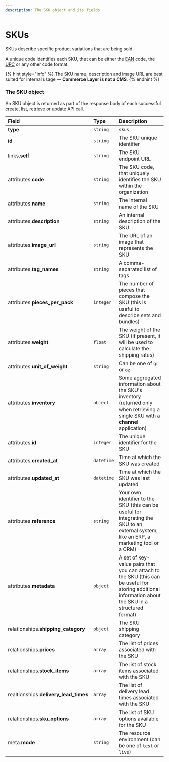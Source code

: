 ```yaml
---
description: The SKU object and its fields
---
```


# SKUs

SKUs describe specific product variations that are being sold. 

A unique code identifies each SKU, that can be either the [EAN](https://en.wikipedia.org/wiki/International_Article_Number) code, the [UPC](https://en.wikipedia.org/wiki/Universal_Product_Code) or any other code format. 

{% hint style="info" %}
The SKU name, description and image URL are best suited for internal usage — **Commerce Layer is not a CMS**.
{% endhint %}

### The SKU object

An SKU object is returned as part of the response body of each successful [create](create-an-sku.md), [list](list-all-the-skus.md), [retrieve](retrieve-a-sku.md) or [update](update-a-sku.md) API call. 

| Field | Type | Description |
| :--- | :--- | :--- |
| **type** | `string` | `skus` |
| **id** | `string` | The SKU unique identifier |
| links.**self** | `string` | The SKU endpoint URL |
| attributes.**code** | `string` | The SKU code, that uniquely identifies the SKU within the organization |
| attributes.**name** | `string` | The internal name of the SKU |
| attributes.**description** | `string` | An internal description of the SKU |
| attributes.**image\_url** | `string` | The URL of an image that represents the SKU |
| attributes.**tag\_names** | `string` | A comma-separated list of tags |
| attributes.**pieces\_per\_pack** | `integer` | The number of pieces that compose the SKU \(this is useful to describe sets and bundles\) |
| attributes.**weight** | `float` | The weight of the SKU \(if present, it will be used to calculate the shipping rates\) |
| attributes.**unit\_of\_weight** | `string` | Can be one of `gr` or `oz` |
| attributes.**inventory** | `object` | Some aggregated information about the SKU's inventory \(returned only when retrieving a single SKU with a **channel** application\) |
| attributes.**id** | `integer` | The unique identifier for the SKU |
| attributes.**created\_at** | `datetime` | Time at which the SKU was created |
| attributes.**updated\_at** | `datetime` | Time at which the SKU was last updated |
| attributes.**reference** | `string` | Your own identifier to the SKU \(this can be useful for integrating the SKU to an external system, like an ERP, a marketing tool or a CRM\) |
| attributes.**metadata** | `object` | A set of key-value pairs that you can attach to the SKU \(this can be useful for storing additional information about the SKU in a structured format\) |
| relationships.**shipping\_category** | `object` | The SKU shipping category |
| relationships.**prices** | `array` | The list of prices associated with the SKU |
| relationships.**stock\_items** | `array` | The list of stock items associated with the SKU |
| realtionships.**delivery\_lead\_times** | `array` | The list of delivery lead times associated with the SKU |
| relationships.**sku\_options** | `array` | The list of SKU options available for the SKU |
| meta.**mode** | `string` | The resource environment \(can be one of `test` or `live`\) |

